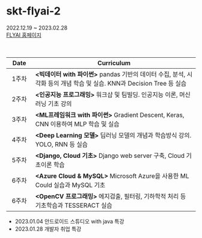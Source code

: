 # skt-flyai-2
2022.12.19 ~ 2023.02.28   
[FLYAI 홈페이지](http://www.skttechacademy.com/nonmember/apply/applyMain)

　

|&nbsp;&nbsp;Date&nbsp;&nbsp;|Curriculum|
|:---:|---|
|1주차|**<빅데이터 with 파이썬>** pandas 기반의 데이터 수집, 분석, 시각화 등의 개념 학습 및 실습. KNN과 Decision Tree 등 실습|
|2주차|**<인공지능 프로그래밍>** 워크샵 및 팀빌딩. 인공지능 이론, 머신러닝 기초 강의|
|3주차|**<ML프레임워크 with 파이썬>** Gradient Descent, Keras, CNN 이용하여 MLP 학습 및 실습|
|4주차|**<Deep Learning 모델>** 딥러닝 모델의 개념과 학습방식 강의. YOLO, RNN 등 실습|
|5주차|**<Django, Cloud 기초>** Django web server 구축, Cloud 기초이론 학습|
|6주차|**<Azure Cloud & MySQL>** Microsoft Azure을 사용한 ML Could 실습과 MySQL 기초|
|6주차|**<OpenCV 프로그래밍>** 에지검출, 필터링, 기하학적 처리 등 기초학습과 TESSERACT 실습|
   
- 2023.01.04 안드로이드 스튜디오 with java 특강
- 2023.01.28 개발자 취업 특강